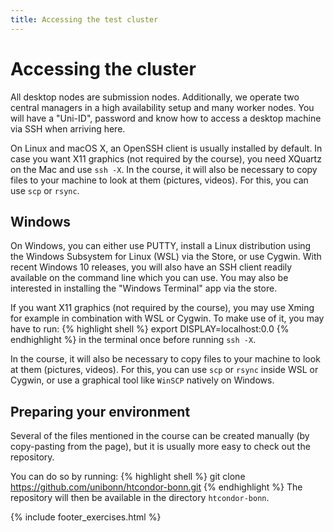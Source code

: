 ```yaml
---
title: Accessing the test cluster
---
```

# Accessing the cluster

All desktop nodes are submission nodes. Additionally, we operate two central managers in a high availability setup and many worker nodes. You will have a "Uni-ID", password and know how to access a desktop machine via SSH when arriving here.

On Linux and macOS X, an OpenSSH client is usually installed by default.
In case you want X11 graphics (not required by the course), you need XQuartz on the Mac and use `ssh -X`.
In the course, it will also be necessary to copy files to your machine to look at them (pictures, videos). For this, you can use `scp` or `rsync`.

## Windows
On Windows, you can either use PUTTY, install a Linux distribution using the Windows Subsystem for Linux (WSL) via the Store,
or use Cygwin. With recent Windows 10 releases, you will also have an SSH client readily available on the command line which you can use. You may also be interested in installing the "Windows Terminal" app via the store.

If you want X11 graphics (not required by the course), you may use Xming for example in combination with WSL or Cygwin.
To make use of it, you may have to run:
{% highlight shell %}
export DISPLAY=localhost:0.0
{% endhighlight %}
in the terminal once before running `ssh -X`. 

In the course, it will also be necessary to copy files to your machine to look at them (pictures, videos). For this, you can use `scp` or `rsync`
inside WSL or Cygwin, or use a graphical tool like `WinSCP` natively on Windows.

## Preparing your environment
Several of the files mentioned in the course can be created manually (by copy-pasting from the page), but it is usually more easy to check out the repository.

You can do so by running:
{% highlight shell %}
git clone https://github.com/unibonn/htcondor-bonn.git
{% endhighlight %}
The repository will then be available in the directory `htcondor-bonn`.

{% include footer_exercises.html %}
